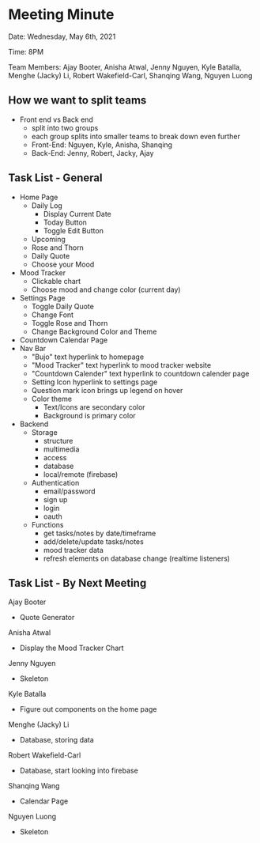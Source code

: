 # Meeting Minute
Date: Wednesday, May 6th, 2021

Time: 8PM

Team Members: Ajay Booter, Anisha Atwal, Jenny Nguyen, Kyle Batalla, Menghe (Jacky) Li, Robert Wakefield-Carl, Shanqing Wang, Nguyen Luong

## How we want to split teams
- Front end vs Back end
  - split into two groups
  - each group splits into smaller teams to break down even further
  - Front-End: Nguyen, Kyle, Anisha, Shanqing
  - Back-End: Jenny, Robert, Jacky, Ajay

## Task List - General
- Home Page
  - Daily Log
    - Display Current Date
    - Today Button
    - Toggle Edit Button
  - Upcoming
  - Rose and Thorn
  - Daily Quote
  - Choose your Mood
- Mood Tracker
  - Clickable chart
  - Choose mood and change color (current day)
- Settings Page
  - Toggle Daily Quote
  - Change Font
  - Toggle Rose and Thorn
  - Change Background Color and Theme
- Countdown Calendar Page
- Nav Bar
  - "Bujo" text hyperlink to homepage
  - "Mood Tracker" text hyperlink to mood tracker website
  - "Countdown Calender" text hyperlink to countdown calender page
  - Setting Icon hyperlink to settings page
  - Question mark icon brings up legend on hover
  - Color theme
    - Text/Icons are secondary color
    - Background is primary color
- Backend
  - Storage
    - structure
    - multimedia
    - access
    - database
    - local/remote (firebase)
  - Authentication
    - email/password
    - sign up
    - login
    - oauth
  - Functions
    - get tasks/notes by date/timeframe
    - add/delete/update tasks/notes
    - mood tracker data
    - refresh elements on database change (realtime listeners)


## Task List - By Next Meeting

Ajay Booter
- Quote Generator

Anisha Atwal
- Display the Mood Tracker Chart

Jenny Nguyen
- Skeleton

Kyle Batalla
- Figure out components on the home page

Menghe (Jacky) Li
- Database, storing data

Robert Wakefield-Carl
- Database, start looking into firebase

Shanqing Wang
- Calendar Page

Nguyen Luong
- Skeleton
